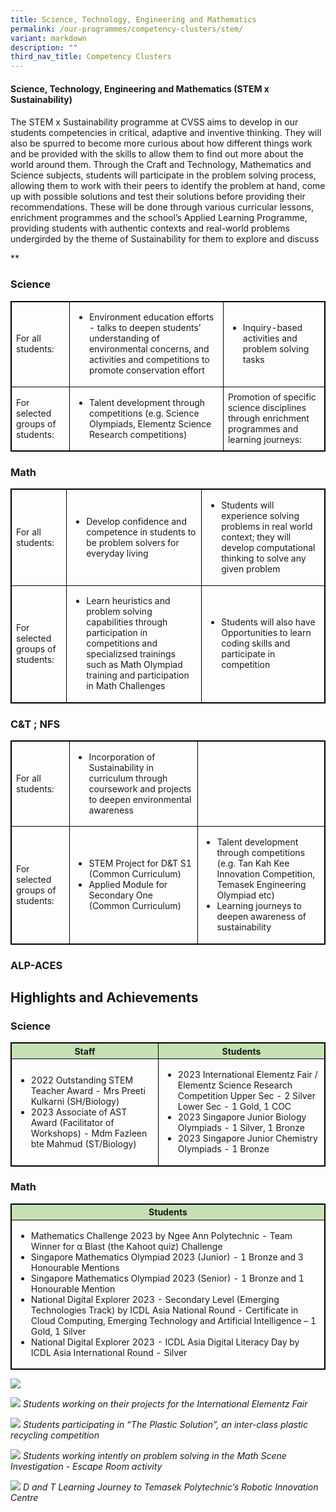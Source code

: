 ```yaml
---
title: Science, Technology, Engineering and Mathematics
permalink: /our-programmes/competency-clusters/stem/
variant: markdown
description: ""
third_nav_title: Competency Clusters
---
```

#### Science, Technology, Engineering and Mathematics (STEM x Sustainability)
#### 

The STEM x Sustainability programme at CVSS aims to develop in our students competencies in critical, adaptive and inventive thinking. They will also be spurred to become more curious about how different things work and be provided with the skills to allow them to find out more about the world around them. Through the Craft and Technology, Mathematics and Science subjects, students will participate in the problem solving process, allowing them to work with their peers to identify the problem at hand, come up with possible solutions and test their solutions before providing their recommendations. These will be done through various curricular lessons, enrichment programmes and the school’s Applied Learning Programme, providing students with authentic contexts and real-world problems undergirded by the theme of Sustainability for them to explore and discuss

**

### Science

 <style type="text/css">
table, th, td, tr {
	border: 1px solid black;
	font-size:14px;
	}
	
.tg-s7g5{background-color:#C5E0B3; vertical-align:top
	}

	p.small{
#   line-height: 1.0; font-style:italic; font-size: 16px;
}

	
</style>
<table style="width:100%">

<tbody>
  <tr>
      <td>For all students:</td>
		
<td>
<ul><li>Environment education efforts - talks to deepen students’ understanding of environmental concerns, and activities and competitions to promote conservation effort
</li>
</ul></td>
		
<td><ul><li>Inquiry-based activities and problem solving tasks</li>
    
</ul></td>
</tr>
	<tr>
<td>For selected groups of students:</td>
<td><ul><li>Talent development through competitions (e.g. Science Olympiads, Elementz Science Research competitions)</li></ul></td>
<td>Promotion of specific science disciplines through enrichment programmes and learning journeys:</td>
	</tr>
</tbody>
</table>

### Math

<table style="width:100%">

<tbody>
  <tr>
      <td>For all students:</td>
		
<td>
<ul><li>Develop confidence and competence in students to be problem solvers for everyday living</li>
</ul></td>
		
<td><ul><li>Students will experience solving problems in real world context; they will develop computational thinking to solve any given problem</li>
    
</ul></td>
</tr>
	<tr>
<td>For selected groups of students:</td>
<td><ul><li>Learn heuristics and problem solving capabilities through participation in competitions and specializsed trainings such as  Math Olympiad training and participation in Math Challenges</li></ul></td>
		
<td><ul><li>Students will also have Opportunities to learn coding skills and participate in competition</li></ul></td>
	</tr>
</tbody>
</table>

### C&amp;T ; NFS

<table style="width:100%">

<tbody>
  <tr>
      <td>For all students:</td>
		
<td>
<ul><li>Incorporation of Sustainability in curriculum through coursework and projects to deepen environmental awareness</li>
</ul></td>
		
<td></td>
</tr>
<tr>
<td>For selected groups of students:</td>
<td><ul><li>STEM Project for D&amp;T S1 (Common Curriculum)</li>
<li>Applied Module for Secondary One (Common Curriculum)
</li></ul></td>
		
<td><ul><li>Talent development through competitions (e.g. Tan Kah Kee Innovation Competition, Temasek Engineering Olympiad etc)</li>
<li>Learning journeys to deepen awareness of sustainability 
</li></ul></td>
	</tr>
</tbody>
</table>

### ALP-ACES


## Highlights and Achievements

### Science

<table style="width:100%">
<thead>  
<tr>  
<th class="tg-s7g5">Staff</th>  
<th class="tg-s7g5">Students</th>  
</tr>  
</thead>
<tbody>
<tr>
<td>
<ul><li>2022 Outstanding STEM Teacher Award - Mrs Preeti Kulkarni (SH/Biology)</li>

<li>2023 Associate of AST Award (Facilitator of Workshops) - Mdm Fazleen bte Mahmud (ST/Biology)
</li>
</ul></td>
		
<td><ul><li>2023 International Elementz Fair / Elementz Science Research Competition
     Upper Sec - 2 Silver
     Lower Sec - 1 Gold, 1 COC</li>

<li>2023 Singapore Junior Biology Olympiads - 1 Silver, 1 Bronze</li>

<li>2023 Singapore Junior Chemistry Olympiads - 1 Bronze</li></ul></td></tr>
	
</tbody>
</table>

### Math

<table style="width:100%">
<thead>  
<tr>  
<th class="tg-s7g5">Students</th>  
</tr>  
</thead>
<tbody>
<tr>	
<td><ul><li>Mathematics Challenge 2023 by Ngee Ann Polytechnic - Team Winner for α Blast (the Kahoot quiz) Challenge</li>
	
<li>Singapore Mathematics Olympiad 2023 (Junior) - 1 Bronze and 3 Honourable Mentions</li>
	
<li>Singapore Mathematics Olympiad 2023 (Senior) - 1 Bronze and 1 Honourable Mention</li>
	
<li>National Digital Explorer 2023 - Secondary Level (Emerging Technologies Track) by ICDL Asia National Round  - Certificate in Cloud Computing, Emerging Technology and Artificial Intelligence – 1 Gold, 1 Silver</li>
	
<li>National Digital Explorer 2023 - ICDL Asia Digital Literacy Day by ICDL Asia International Round - Silver
</li></ul></td></tr>
	
</tbody>
</table>

![](/images/2023%20Competency%20Clusters/STEM/Science_2b.png)

![](/images/2023%20Competency%20Clusters/STEM/Science_2a.jpg)
*Students working on their projects for the International Elementz Fair*

![](/images/2023%20Competency%20Clusters/STEM/Science_4.jpg)
*Students participating in “The Plastic Solution”, an inter-class plastic recycling competition*

![](/images/2023%20Competency%20Clusters/STEM/Math.jpg)
*Students working intently on problem solving in the Math Scene Investigation - Escape Room activity*

![](/images/2023%20Competency%20Clusters/STEM/DT_Learning_Journey_to_Temasek_Polytechnics_Robotic_Innovation_Centre.jpg)
*D and T Learning Journey to Temasek Polytechnic’s Robotic Innovation Centre*